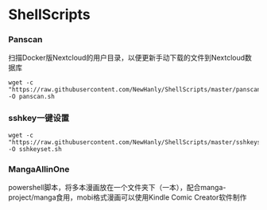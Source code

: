 # ShellScripts
### Panscan
扫描Docker版Nextcloud的用户目录，以便更新手动下载的文件到Nextcloud数据库
<pre><code>wget -c "https://raw.githubusercontent.com/NewHanly/ShellScripts/master/panscan.sh" -O panscan.sh</code></pre>
### sshkey一键设置
<pre><code>wget -c "https://raw.githubusercontent.com/NewHanly/ShellScripts/master/sshkeyset.sh" -O sshkeyset.sh</code></pre>
### MangaAllinOne
powershell脚本，将多本漫画放在一个文件夹下（一本），配合manga-project/manga食用，mobi格式漫画可以使用Kindle Comic Creator软件制作